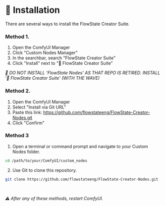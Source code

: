 # 💾 Installation

There are several ways to install the FlowState Creator Suite.

### Method 1.
1. Open the ComfyUI Manager
2. Click "Custom Nodes Manager"
3. In the searchbar, search "FlowState Creator Suite"
4. Click "Install" next to "🌊 FlowState Creator Suite"

*🚨 DO NOT INSTALL 'FlowState Nodes' AS THAT REPO IS RETIRED. INSTALL '🌊 FlowState Creator Suite' (WITH THE WAVE)*

### Method 2.
1. Open the ComfyUI Manager
2. Select "Install via Git URL"
3. Paste this link: https://github.com/flowstateeng/FlowState-Creator-Nodes.git
4. Click "Confirm"

### Method 3
1. Open a terminal or command prompt and navigate to your Custom Nodes folder.
```bash
cd /path/to/your/ComfyUI/custom_nodes
```
2. Use Git to clone this repository.
```bash
git clone https://github.com/flowstateeng/FlowState-Creator-Nodes.git
```
</br>

*⚠️ After any of these methods, restart ComfyUI.*
